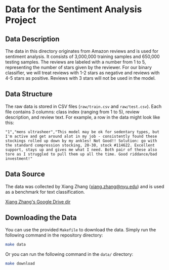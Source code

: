 # Data for the Sentiment Analysis Project

## Data Description

The data in this directory originates from Amazon reviews and is used for sentiment analysis.
It consists of 3,000,000 training samples and 650,000 testing samples.
The reviews are labeled with a number from 1 to 5, representing the number of stars given by the reviewer.
For our binary classifier, we will treat reviews with 1-2 stars as negative and reviews with 4-5 stars as positive.
Reviews with 3 stars will not be used in the model.

## Data Structure

The raw data is stored in CSV files (`raw/train.csv` and `raw/test.csv`).
Each file contains 3 columns: class index (ranging from 1 to 5), review description, and review text.
For example, a row in the data might look like this:

```"1","mens ultrasheer","This model may be ok for sedentary types, but I'm active and get around alot in my job - consistently found these stockings rolled up down by my ankles! Not Good!! Solution: go with the standard compression stocking, 20-30, stock #114622. Excellent support, stays up and gives me what I need. Both pair of these also tore as I struggled to pull them up all the time. Good riddance/bad investment!"```


## Data Source

The data was collected by Xiang Zhang (xiang.zhang@nyu.edu) and is used as a benchmark for text classification.

[Xiang Zhang's Google Drive dir](https://drive.google.com/drive/folders/0Bz8a_Dbh9Qhbfll6bVpmNUtUcFdjYmF2SEpmZUZUcVNiMUw1TWN6RDV3a0JHT3kxLVhVR2M?resourcekey=0-TLwzfR2O-D2aPitmn5o9VQ)

## Downloading the Data

You can use the provided `Makefile` to download the data. Simply run the following command in the repository directory:
```bash
make data
```

Or you can run the following command in the `data/` directory:
```bash
make download
```

